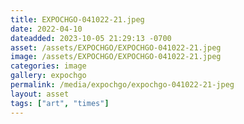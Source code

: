 ```yaml
---
title: EXPOCHGO-041022-21.jpeg
date: 2022-04-10
dateadded: 2023-10-05 21:29:13 -0700
asset: /assets/EXPOCHGO/EXPOCHGO-041022-21.jpeg
image: /assets/EXPOCHGO/EXPOCHGO-041022-21.jpeg
categories: image
gallery: expochgo
permalink: /media/expochgo/expochgo-041022-21-jpeg
layout: asset
tags: ["art", "times"]
--- 
```


